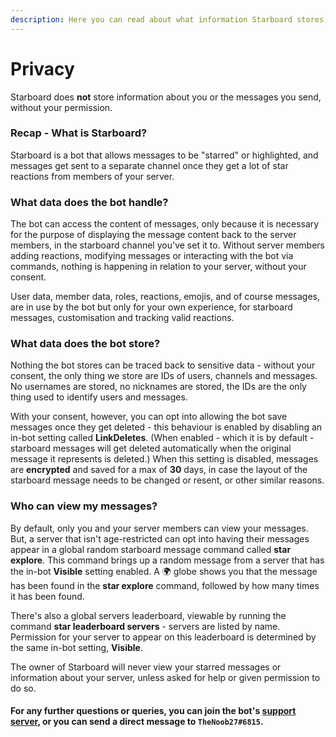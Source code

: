 ```yaml
---
description: Here you can read about what information Starboard stores, and your privacy.
---
```


# Privacy

Starboard does **not** store information about you or the messages you send, without your permission.

### Recap - What is Starboard?

Starboard is a bot that allows messages to be "starred" or highlighted, and messages get sent to a separate channel once they get a lot of star reactions from members of your server.



### What data does the bot handle?

The bot can access the content of messages, only because it is necessary for the purpose of displaying the message content back to the server members, in the starboard channel you've set it to. Without server members adding reactions, modifying messages or interacting with the bot via commands, nothing is happening in relation to your server, without your consent.

User data, member data, roles, reactions, emojis, and of course messages, are in use by the bot but only for your own experience, for starboard messages, customisation and tracking valid reactions.



### What data does the bot store?

Nothing the bot stores can be traced back to sensitive data - without your consent, the only thing we store are IDs of users, channels and messages. No usernames are stored, no nicknames are stored, the IDs are the only thing used to identify users and messages.

With your consent, however, you can opt into allowing the bot save messages once they get deleted - this behaviour is enabled by disabling an in-bot setting called **LinkDeletes**. (When enabled - which it is by default - starboard messages will get deleted automatically when the original message it represents is deleted.) When this setting is disabled, messages are **encrypted** and saved for a max of **30** days, in case the layout of the starboard message needs to be changed or resent, or other similar reasons.



### Who can view my messages?

By default, only you and your server members can view your messages. But, a server that isn't age-restricted can opt into having their messages appear in a global random starboard message command called **star explore**. This command brings up a random message from a server that has the in-bot **Visible** setting enabled. A 🌍 globe shows you that the message has been found in the **star explore** command, followed by how many times it has been found.

There's also a global servers leaderboard, viewable by running the command **star leaderboard servers** - servers are listed by name. Permission for your server to appear on this leaderboard is determined by the same in-bot setting, **Visible**.

The owner of Starboard will never view your starred messages or information about your server, unless asked for help or given permission to do so.



#### For any further questions or queries, you can join the bot's [support server](https://discord.gg/rZgxfbH), or you can send a direct message to `TheNoob27#6815`.
